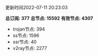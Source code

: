 更新时间2022-07-11 20:23:03

**总订阅: 377**
**总节点: 15592**
**有效节点: 4307**
- trojan节点: 394
- ss节点: 1596
- ssr节点: 40
- v2ray节点: 2277
